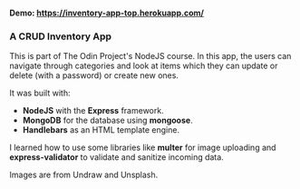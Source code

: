 #### Demo: https://inventory-app-top.herokuapp.com/

### A CRUD Inventory App

This is part of The Odin Project's NodeJS course. In this app, the users can navigate through categories and look at items which they can update or delete (with a password) or create new ones.

It was built with:

-   **NodeJS** with the **Express** framework.
-   **MongoDB** for the database using **mongoose**.
-   **Handlebars** as an HTML template engine.

I learned how to use some libraries like **multer** for image uploading and **express-validator** to validate and sanitize incoming data.

Images are from Undraw and Unsplash.
